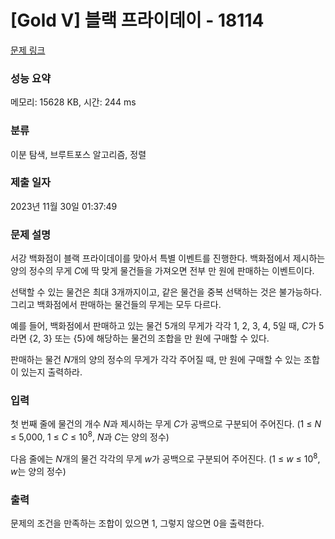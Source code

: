 # [Gold V] 블랙 프라이데이 - 18114 

[문제 링크](https://www.acmicpc.net/problem/18114) 

### 성능 요약

메모리: 15628 KB, 시간: 244 ms

### 분류

이분 탐색, 브루트포스 알고리즘, 정렬

### 제출 일자

2023년 11월 30일 01:37:49

### 문제 설명

<p>서강 백화점이 블랙 프라이데이를 맞아서 특별 이벤트를 진행한다. 백화점에서 제시하는 양의 정수의 무게 <em>C</em>에 딱 맞게 물건들을 가져오면 전부 만 원에 판매하는 이벤트이다.</p>

<p>선택할 수 있는 물건은 최대 3개까지이고, 같은 물건을 중복 선택하는 것은 불가능하다. 그리고 백화점에서 판매하는 물건들의 무게는 모두 다르다.</p>

<p>예를 들어, 백화점에서 판매하고 있는 물건 5개의 무게가 각각 1, 2, 3, 4, 5일 때, <em>C</em>가 5라면 {2, 3} 또는 {5}에 해당하는 물건의 조합을 만 원에 구매할 수 있다.</p>

<p>판매하는 물건 <em>N</em>개의 양의 정수의 무게가 각각 주어질 때, 만 원에 구매할 수 있는 조합이 있는지 출력하라.</p>

### 입력 

 <p>첫 번째 줄에 물건의 개수 <em>N</em>과 제시하는 무게 <em>C</em>가 공백으로 구분되어 주어진다. (1 ≤ <em>N</em> ≤ 5,000, 1 ≤ <em>C</em> ≤ 10<sup>8</sup>, <em>N</em>과 <em>C</em>는 양의 정수)</p>

<p>다음 줄에는 <em>N</em>개의 물건 각각의 무게 <em>w</em>가 공백으로 구분되어 주어진다. (1 ≤ <em>w</em> ≤ 10<sup>8</sup>, <em>w</em>는 양의 정수)</p>

### 출력 

 <p>문제의 조건을 만족하는 조합이 있으면 1, 그렇지 않으면 0을 출력한다.</p>

